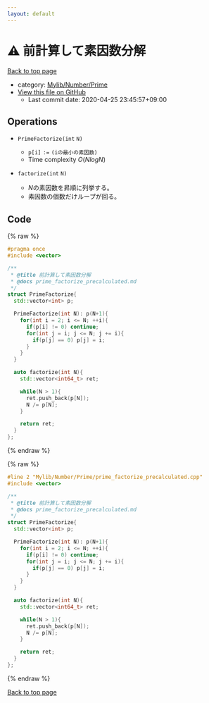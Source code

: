 ```yaml
---
layout: default
---
```


<!-- mathjax config similar to math.stackexchange -->
<script type="text/javascript" async
  src="https://cdnjs.cloudflare.com/ajax/libs/mathjax/2.7.5/MathJax.js?config=TeX-MML-AM_CHTML">
</script>
<script type="text/x-mathjax-config">
  MathJax.Hub.Config({
    TeX: { equationNumbers: { autoNumber: "AMS" }},
    tex2jax: {
      inlineMath: [ ['$','$'] ],
      processEscapes: true
    },
    "HTML-CSS": { matchFontHeight: false },
    displayAlign: "left",
    displayIndent: "2em"
  });
</script>

<script type="text/javascript" src="https://cdnjs.cloudflare.com/ajax/libs/jquery/3.4.1/jquery.min.js"></script>
<script src="https://cdn.jsdelivr.net/npm/jquery-balloon-js@1.1.2/jquery.balloon.min.js" integrity="sha256-ZEYs9VrgAeNuPvs15E39OsyOJaIkXEEt10fzxJ20+2I=" crossorigin="anonymous"></script>
<script type="text/javascript" src="../../../../assets/js/copy-button.js"></script>
<link rel="stylesheet" href="../../../../assets/css/copy-button.css" />


# :warning: 前計算して素因数分解

<a href="../../../../index.html">Back to top page</a>

* category: <a href="../../../../index.html#26f1f261bc4e83492156752f5caf0111">Mylib/Number/Prime</a>
* <a href="{{ site.github.repository_url }}/blob/master/Mylib/Number/Prime/prime_factorize_precalculated.cpp">View this file on GitHub</a>
    - Last commit date: 2020-04-25 23:45:57+09:00




## Operations

- $\mathtt{PrimeFactorize(int\ N)}$
  + $\mathtt{p[i] := (\texttt{iの最小の素因数})}$
  + Time complexity $O(N log N)$

- $\mathtt{factorize(int\ N)}$
  + $N$の素因数を昇順に列挙する。
  + 素因数の個数だけループが回る。


## Code

<a id="unbundled"></a>
{% raw %}
```cpp
#pragma once
#include <vector>

/**
 * @title 前計算して素因数分解
 * @docs prime_factorize_precalculated.md
 */
struct PrimeFactorize{
  std::vector<int> p;

  PrimeFactorize(int N): p(N+1){
    for(int i = 2; i <= N; ++i){
      if(p[i] != 0) continue;
      for(int j = i; j <= N; j += i){
        if(p[j] == 0) p[j] = i;
      }
    }
  }

  auto factorize(int N){
    std::vector<int64_t> ret;

    while(N > 1){
      ret.push_back(p[N]);
      N /= p[N];
    }

    return ret;
  }
};

```
{% endraw %}

<a id="bundled"></a>
{% raw %}
```cpp
#line 2 "Mylib/Number/Prime/prime_factorize_precalculated.cpp"
#include <vector>

/**
 * @title 前計算して素因数分解
 * @docs prime_factorize_precalculated.md
 */
struct PrimeFactorize{
  std::vector<int> p;

  PrimeFactorize(int N): p(N+1){
    for(int i = 2; i <= N; ++i){
      if(p[i] != 0) continue;
      for(int j = i; j <= N; j += i){
        if(p[j] == 0) p[j] = i;
      }
    }
  }

  auto factorize(int N){
    std::vector<int64_t> ret;

    while(N > 1){
      ret.push_back(p[N]);
      N /= p[N];
    }

    return ret;
  }
};

```
{% endraw %}

<a href="../../../../index.html">Back to top page</a>


